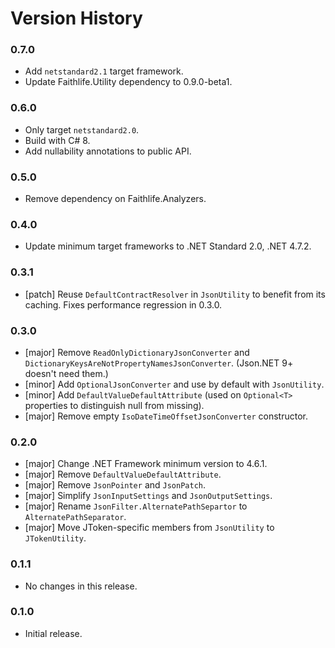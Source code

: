 # Version History

### 0.7.0

* Add `netstandard2.1` target framework.
* Update Faithlife.Utility dependency to 0.9.0-beta1.

### 0.6.0

* Only target `netstandard2.0`.
* Build with C# 8.
* Add nullability annotations to public API.

### 0.5.0

* Remove dependency on Faithlife.Analyzers.

### 0.4.0

* Update minimum target frameworks to .NET Standard 2.0, .NET 4.7.2.

### 0.3.1

* [patch] Reuse `DefaultContractResolver` in `JsonUtility` to benefit from its caching. Fixes performance regression in 0.3.0.

### 0.3.0

* [major] Remove `ReadOnlyDictionaryJsonConverter`  and `DictionaryKeysAreNotPropertyNamesJsonConverter`. (Json.NET 9+ doesn't need them.)
* [minor] Add `OptionalJsonConverter` and use by default with `JsonUtility`.
* [minor] Add `DefaultValueDefaultAttribute` (used on `Optional<T>` properties to distinguish null from missing).
* [major] Remove empty `IsoDateTimeOffsetJsonConverter` constructor.

### 0.2.0

* [major] Change .NET Framework minimum version to 4.6.1.
* [major] Remove `DefaultValueDefaultAttribute`.
* [major] Remove `JsonPointer` and `JsonPatch`.
* [major] Simplify `JsonInputSettings` and `JsonOutputSettings`.
* [major] Rename `JsonFilter.AlternatePathSepartor` to `AlternatePathSeparator`.
* [major] Move JToken-specific members from `JsonUtility` to `JTokenUtility`.

### 0.1.1

* No changes in this release.

### 0.1.0

* Initial release.
